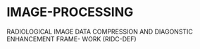 # IMAGE-PROCESSING
RADIOLOGICAL IMAGE DATA COMPRESSION AND DIAGONSTIC ENHANCEMENT FRAME- WORK (RIDC-DEF)
